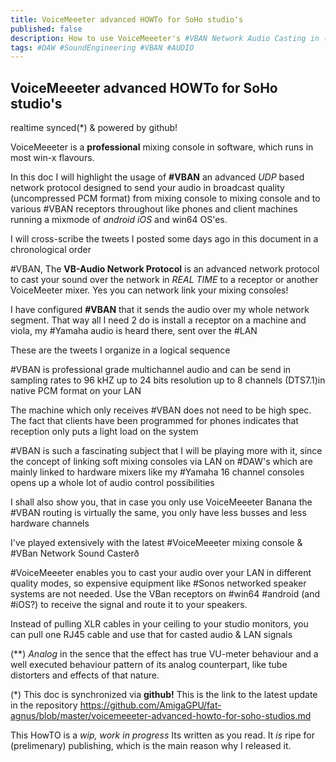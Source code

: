 ```yaml
---
title: VoiceMeeeter advanced HOWTo for SoHo studio's
published: false
description: How to use VoiceMeeeter's #VBAN Network Audio Casting in (SoHo) studios
tags: #DAW #SoundEngineering #VBAN #AUDIO
---
```



## VoiceMeeeter advanced HOWTo for SoHo studio's 
realtime synced(*) & powered by github!

VoiceMeeeter is a **professional** mixing console in software, which runs in most win-x flavours.

In this doc I will highlight the usage of **#VBAN** an advanced _UDP_ based network protocol designed to send your audio in broadcast quality (uncompressed PCM format) from mixing console to mixing console and to various #VBAN receptors throughout like phones and client machines running a mixmode of _android iOS_ and win64 OS'es.

I will cross-scribe the tweets I posted some days ago in this document in a chronological order

#VBAN, The **VB-Audio Network Protocol** is an advanced network protocol to cast your sound over the network in *REAL TIME* to a receptor or another VoiceMeeter mixer. Yes you can network link your mixing consoles!

I have configured **#VBAN** that it sends the audio over my whole network segment. That way all I need 2 do is install a receptor on a machine and viola, my #Yamaha audio is heard there, sent over the #LAN

These are the tweets I organize in a logical sequence

#VBAN is professional grade multichannel audio and can be send in sampling rates to 96 kHZ up to 24 bits resolution up to 8 channels (DTS7.1)in native PCM format on your LAN

The machine which only receives #VBAN does not need to be high spec. The fact that clients have been programmed for phones indicates that reception only puts a light load on the system

#VBAN is such a fascinating subject that I will be playing more with it, since the concept of linking soft mixing consoles via LAN on #DAW's which are mainly linked to hardware mixers like my #Yamaha 16 channel consoles opens up a whole lot of audio control possibilities

I shall also show you, that in case you only use VoiceMeeeter Banana the #VBAN routing is virtually the same, you only have less busses and less hardware channels


I've played extensively with the latest #VoiceMeeeter mixing console & #VBan Network Sound Casterð

#VoiceMeeeter enables you to cast your audio over your LAN in different quality modes, so expensive equipment like #Sonos networked speaker systems are not needed. Use the VBan receptors on #win64 #android (and #iOS?) to receive the signal and route it to your speakers.

Instead of pulling XLR cables in your ceiling to your studio monitors, you can pull  one RJ45 cable and use that for casted audio & LAN signals

(**)
_Analog_ in the sence that the effect has true VU-meter behaviour and a well executed behaviour pattern of its analog counterpart, like tube distorters and effects of that nature.

(*)
This doc is synchronized via **github!** This is the link to the latest update in the repository <https://github.com/AmigaGPU/fat-agnus/blob/master/voicemeeeter-advanced-howto-for-soho-studios.md>

This HowTO is a *wip, work in progress* Its written as you read. It _is_ ripe for (prelimenary) publishing, which is the main reason why I released it.
